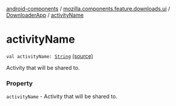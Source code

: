 [android-components](../../index.md) / [mozilla.components.feature.downloads.ui](../index.md) / [DownloaderApp](index.md) / [activityName](./activity-name.md)

# activityName

`val activityName: `[`String`](https://kotlinlang.org/api/latest/jvm/stdlib/kotlin/-string/index.html) [(source)](https://github.com/mozilla-mobile/android-components/blob/master/components/feature/downloads/src/main/java/mozilla/components/feature/downloads/ui/DownloaderApp.kt#L26)

Activity that will be shared to.

### Property

`activityName` - Activity that will be shared to.